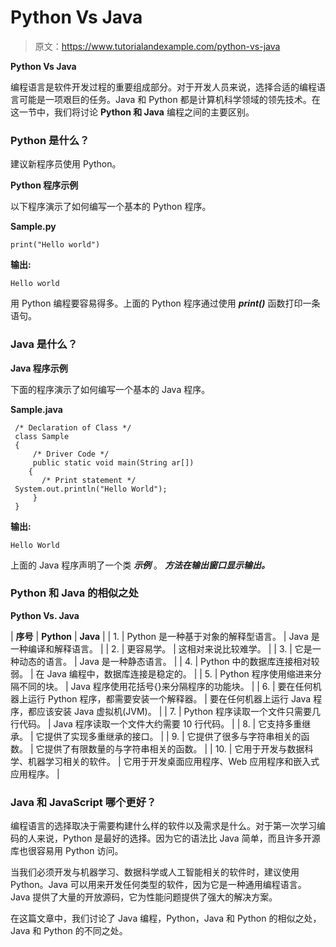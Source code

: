 # Python Vs Java

> 原文：<https://www.tutorialandexample.com/python-vs-java>

**Python Vs Java**

编程语言是软件开发过程的重要组成部分。对于开发人员来说，选择合适的编程语言可能是一项艰巨的任务。Java 和 Python 都是计算机科学领域的领先技术。在这一节中，我们将讨论 **Python 和 Java** 编程之间的主要区别。

### Python 是什么？

建议新程序员使用 Python。

**Python 程序示例**

以下程序演示了如何编写一个基本的 Python 程序。

**Sample.py**

```
print("Hello world")
```

**输出:**

```
Hello world
```

用 Python 编程要容易得多。上面的 Python 程序通过使用 ***print()*** 函数打印一条语句。

### Java 是什么？

**Java 程序示例**

下面的程序演示了如何编写一个基本的 Java 程序。

**Sample.java**

```
 /* Declaration of Class */
 class Sample
 { 
     /* Driver Code */
     public static void main(String ar[])
    { 
       /* Print statement */
 System.out.println("Hello World"); 
     } 
 }  
```

**输出:**

```
Hello World
```

上面的 Java 程序声明了一个类 ***示例*** 。 ***方法在输出窗口显示输出。***

### Python 和 Java 的相似之处

**Python Vs. Java**



| **序号** | **Python** | **Java** |
| 1. | Python 是一种基于对象的解释型语言。 | Java 是一种编译和解释语言。 |
| 2. | 更容易学。 | 这相对来说比较难学。 |
| 3. | 它是一种动态的语言。 | Java 是一种静态语言。 |
| 4. | Python 中的数据库连接相对较弱。 | 在 Java 编程中，数据库连接是稳定的。 |
| 5. | Python 程序使用缩进来分隔不同的块。 | Java 程序使用花括号{}来分隔程序的功能块。 |
| 6. | 要在任何机器上运行 Python 程序，都需要安装一个解释器。 | 要在任何机器上运行 Java 程序，都应该安装 Java 虚拟机(JVM)。 |
| 7. | Python 程序读取一个文件只需要几行代码。 | Java 程序读取一个文件大约需要 10 行代码。 |
| 8. | 它支持多重继承。 | 它提供了实现多重继承的接口。 |
| 9. | 它提供了很多与字符串相关的函数。 | 它提供了有限数量的与字符串相关的函数。 |
| 10. | 它用于开发与数据科学、机器学习相关的软件。 | 它用于开发桌面应用程序、Web 应用程序和嵌入式应用程序。 |



### Java 和 JavaScript 哪个更好？

编程语言的选择取决于需要构建什么样的软件以及需求是什么。对于第一次学习编码的人来说，Python 是最好的选择。因为它的语法比 Java 简单，而且许多开源库也很容易用 Python 访问。

当我们必须开发与机器学习、数据科学或人工智能相关的软件时，建议使用 Python。Java 可以用来开发任何类型的软件，因为它是一种通用编程语言。Java 提供了大量的开放源码，它为性能问题提供了强大的解决方案。

在这篇文章中，我们讨论了 Java 编程，Python，Java 和 Python 的相似之处，Java 和 Python 的不同之处。